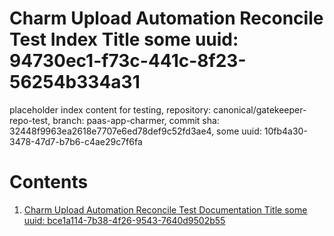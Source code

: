 # Charm Upload Automation Reconcile Test Index Title some uuid: 94730ec1-f73c-441c-8f23-56254b334a31
 placeholder index content for testing,  repository: canonical/gatekeeper-repo-test,  branch: paas-app-charmer,  commit sha: 32448f9963ea2618e7707e6ed78def9c52fd3ae4,  some uuid: 10fb4a30-3478-47d7-b7b6-c4ae29c7f6fa

# Contents

1. [Charm Upload Automation Reconcile Test Documentation Title some uuid: bce1a114-7b38-4f26-9543-7640d9502b55](doc.md)